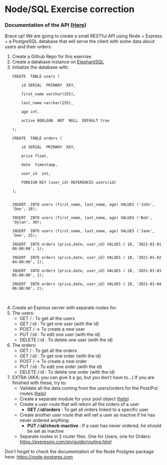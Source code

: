 # Node/SQL Exercise correction

### Documentation of the API ([Here](https://documenter.getpostman.com/view/14782056/TzecBQSt))

<span style="font-weight: 400;">Brace up! We are going to create a small RESTful API using Node + Express + a PostgreSQL database that will serve the client with some data about users and their orders.</span>

<ol>
 	<li style="font-weight: 400;" aria-level="1"><span style="font-weight: 400;">Create a Github Repo for this exercise</span></li>
 	<li style="font-weight: 400;" aria-level="1"><span style="font-weight: 400;">Create a database  instance on </span><a href="https://www.elephantsql.com/"><span style="font-weight: 400;">ElephantSQL</span></a><span style="font-weight: 400;">  </span></li>
 	<li style="font-weight: 400;" aria-level="1"><span style="font-weight: 400;">Initialize the database with: </span>

```
CREATE  TABLE users (

	id SERIAL  PRIMARY  KEY,

	first_name varchar(255),

	last_name varchar(255),

	age int,

	active BOOLEAN  NOT  NULL  DEFAULT true

);
```

```
CREATE  TABLE orders (

	id SERIAL  PRIMARY  KEY,

	price float,

	date  timestamp,

	user_id  int,

	FOREIGN KEY (user_id) REFERENCES users(id)

);
```

```

INSERT  INTO users (first_name, last_name, age) VALUES ('John', 'Doe', 18);

INSERT  INTO users (first_name, last_name, age) VALUES ('Bob', 'Dylan', 30);

INSERT  INTO users (first_name, last_name, age) VALUES ('Jane', 'Doe', 25);

INSERT  INTO orders (price,date, user_id) VALUES ( 18, '2021-01-01 00:00:00', 1);

INSERT  INTO orders (price,date, user_id) VALUES ( 18, '2021-01-02 04:00:00', 1);

INSERT  INTO orders (price,date, user_id) VALUES ( 18, '2021-01-03 05:00:00', 2);

INSERT  INTO orders (price,date, user_id) VALUES ( 18, '2021-01-04 06:00:00', 2);
```

&nbsp;</li>
<li style="font-weight: 400;" aria-level="1"><span style="font-weight: 400;">Create an Express server with separate routes for:</span></li>
<li><span style="font-weight: 400;">The users:</span>

<ul>
 	<li style="font-weight: 400;" aria-level="1"><span style="font-weight: 400;">GET  /  : To get all the users </span></li>
 	<li style="font-weight: 400;" aria-level="1"><span style="font-weight: 400;">GET  /:id :  To get one user (with the id) </span></li>
 	<li style="font-weight: 400;" aria-level="1"><span style="font-weight: 400;">POST / -&gt; To create a new user </span></li>
 	<li style="font-weight: 400;" aria-level="1"><span style="font-weight: 400;">PUT /:id  :  To edit one user (with the id) </span></li>
 	<li style="font-weight: 400;" aria-level="1"><span style="font-weight: 400;">DELETE  /:id : To delete one user (with the id)</span></li>
</ul>
</li>
 	<li style="font-weight: 400;" aria-level="1">The orders:
<ul>
 	<li style="font-weight: 400;" aria-level="1"><span style="font-weight: 400;">GET  /  : To get all the orders </span></li>
 	<li style="font-weight: 400;" aria-level="1"><span style="font-weight: 400;">GET  /:id :  To get one order (with the id) </span></li>
 	<li style="font-weight: 400;" aria-level="1"><span style="font-weight: 400;">POST / -&gt; To create a new order</span></li>
 	<li style="font-weight: 400;" aria-level="1"><span style="font-weight: 400;">PUT /:id  :  To edit one order (with the id) </span></li>
 	<li style="font-weight: 400;" aria-level="1"><span style="font-weight: 400;">DELETE  /:id : To delete one order (with the id) </span></li>
</ul>
</li>
 	<li><span style="font-weight: 400;">EXTRA (AKA; you can give it a go, but you don’t have to...) If you are finished with these, try to:</span>
<ul>
 	<li aria-level="1">Validate all the data coming from the users/orders for the Post/Put routes (<a href="https://express-validator.github.io/docs/index.html">help</a>)</li>
 	<li aria-level="1"> Create a separate module for your pool object (<a href="https://node-postgres.com/guides/async-express">help</a>)</li>
 	<li aria-level="1">Create a user route that will return all the orders of a user
<ul>
 	<li aria-level="1"><b>GET /:id/orders</b> : To get all orders linked to a specific user</li>
</ul>
</li>
 	<li aria-level="1">Create another user route that will set a user as inactive if he has never ordered anything:
<ul>
 	<li aria-level="1"><b>PUT /:id/check-inactive</b> : If a user has never ordered, he should be set as inactive</li>
</ul>
</li>
 	<li aria-level="1"> Separate routes in 2 router files. One for Users, one for Orders: <a href="https://expressjs.com/en/guide/routing.html">https://expressjs.com/en/guide/routing.html</a></li>
</ul>
</li>
</ol>
<span style="font-weight: 400;">Don’t forget to check the documentation of the Node Postgres package here: </span><a href="https://node-postgres.com/features/connecting#Environment%20variables"><span style="font-weight: 400;">https://node-postgres.com</span></a>
